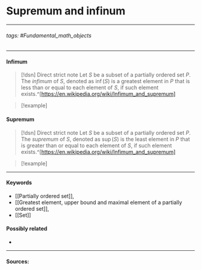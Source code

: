 # Supremum and infinum
***
###### tags: #Fundamental_math_objects 
***
#### Infimum
>[!dsn] Direct strict note
>Let $S$ be a subset of a partially ordered set $P$. The *infimum* of $S$, denoted as $\inf(S)$ is a greatest element in $P$ that is less than or equal to each element of $S$, if such element exists.^[https://en.wikipedia.org/wiki/Infimum_and_supremum]

>[!example] 
>

#### Supremum
>[!dsn] Direct strict note
>Let $S$ be a subset of a partially ordered set $P$. The *supremum* of $S$, denoted as $\sup(S)$ is the least element in $P$ that is greater than or equal to each element of $S$, if such element exists.^[https://en.wikipedia.org/wiki/Infimum_and_supremum]

>[!example]
>
***
#### Keywords
- [[Partially ordered set]],
- [[Greatest element, upper bound and maximal element of a partially ordered set]],
- [[Set]]
#### Possibly related
- 
***
#### Sources: